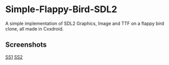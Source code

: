 # Simple-Flappy-Bird-SDL2
A simple implementation of SDL2 Graphics, Image and TTF on a flappy bird clone, all made in Cxxdroid.
## Screenshots
[SS1](https://raw.githubusercontent.com/vonnogadas/Simple-Flappy-Bird-SDL2/main/Screenshot_20230217_205919.jpg)
[SS2](https://raw.githubusercontent.com/vonnogadas/Simple-Flappy-Bird-SDL2/main/Screenshot_20230217_205928.jpg)
